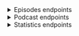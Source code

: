 <details><summary>Episodes endpoints</summary><blockquote>
   
<details><summary>Episodes by date (API key authentication requried)</summary><blockquote>

##### Request
> ```javascript
> https --follow --timeout 3600 GET 'api.govorenefekt.bg/v1/episodes/by-date/20220101' x-api-key:'dc4f3ce4-f0fa-45f7-bc83-bc16477bc6e6'
> ```

##### Response
> ``` javascript
>  {
>      "count": 4,
>      "items": [
>	  {
>	      "geid": 13804,
>	      "guid": "3e9624de-71c6-4b26-9508-eb7e39b17fd5",
>	      "podcast_id": 242,
>	      "podcast_name": "Изпразнен Град",
>	      "link": "https://anchor.fm/izpraznen-grad/episodes/51---e1ccoes",
>	      "audio": "https://anchor.fm/s/481e0940/podcast/play/45555612/https%3A%2F%2Fd3ctxlq1ktw2nl.cloudfront.net%2Fstaging%2F2022-0-1%2F3729b95a-37e0-765b-fe7b-14fb49a2c7b0.mp3",
>	      "image": "https://d3t3ozftmdmh3i.cloudfront.net/production/podcast_uploaded_nologo400/11999280/11999280-1610796346362-701de25c5ee78.jpg",
>	      "title": "Еп 51 - Дебел г*з",
>	      "description": "<p>&nbsp;</p>",
>	      "pubdate": "Sat, 01 Jan 2022 10:00:48 GMT",
>	      "duration": "1:00:18",
>	      "explicit": null,
>	      "length": "115801364",
>	      "author": "Izpraznen Grad",
>	      "episodeno": "51",
>	      "seasonno": "1",
>	      "uri": "https://api.govorenefekt.bg/v1/episodes/by-geid/13804",
>	      "player": "https://podcastalot.com/playb/13804"
>	  },
>	  {
>	      "geid": 13805,
>	      "guid": "e82077f5-811b-4ddf-b026-369ba9c64e05",
>	      "podcast_id": 44,
>	      "podcast_name": "Животът е Прекрасен с Милена Голева",
>	      "link": "https://anchor.fm/milenagoleva/episodes/ep-e1ccsmg",
>	      "audio": "https://anchor.fm/s/435825bc/podcast/play/45559952/https%3A%2F%2Fd3ctxlq1ktw2nl.cloudfront.net%2Fstaging%2F2022-0-1%2F240263630-44100-2-199644357c73c.m4a",
>	      "image": "https://d3t3ozftmdmh3i.cloudfront.net/production/podcast_uploaded_nologo400/11198503/11198503-1634300755727-9f452d4973205.jpg",
>	      "title": "❤️ Продуктивно ново начало! Нова Луна в Козирог!",
>	      "description": "<p>🙏 БлагоДаря за подкрепата, положителното отношение и заедността! ❤️ Медитация по Новолуние: https://milenagoleva.com/izlekuvay-svoya-zhivot-tehnika-za-privlichane-na-izobilie/💎 Колекция авторски водени медитации от Милена Голева: https://milenagoleva.com/product-category/vodenimeditacii/vodeni-meditacii-digitalni/❤️ Онлайн семинари с Милена Голева: https://milenagoleva.com/onlayn-seminar/❤️ Авторска програма Парите и науката за Вибрациите: https://milenagoleva.com/parite-i-naukata-za-vibratsiite/❤️ Онлайн йога студио с Милена Голева: https://milenagoleva.com/online-yoga-s-milena-goleva/❤️ Групата ни в Instagram: https://www.instagram.com/milenagoleva_official/❤️ Групата ни в You Tube: https://www.youtube.com/c/МиленаГолева❤️ Групата ни във Facebook: https://www.facebook.com/milenagolevaofficial❤️ Spotify: https://open.spotify.com/show/5s6NQbTpqesmw4op28Jl0d?si=wyTuwInYToCENNSY_0OCYA❤️ Apple Podcast: https://podcasts.apple.com/bg/podcast/%D0%B6%D0%B8%D0%B2%D0%BE%D1%82%D1%8A%D1%82-%D0%B5-%D0%BF%D1%80%D0%B5%D0%BA%D1%80%D0%B0%D1%81%D0%B5%D0%BD-%D1%81-%D0%BC%D0%B8%D0%BB%D0%B5%D0%BD%D0%B0-%D0%B3%D0%BE%D0%BB%D0%B5%D0%B2%D0%B0/id1543778811❤️ Google Podcast: https://podcasts.google.com/feed/aHR0cHM6Ly9hbmNob3IuZm0vcy80MzU4MjViYy9wb2RjYXN0L3Jzcw?sa=X&amp;ved=2ahUKEwjuy5vqnczzAhVkVeUKHdL6B14Q9sEGegQIARAC</p>",
>	      "pubdate": "Sat, 01 Jan 2022 14:24:46 GMT",
>	      "duration": "48:54",
>	      "explicit": null,
>	      "length": "47458541",
>	      "author": "Milena Goleva",
>	      "episodeno": "",
>	      "seasonno": "",
>	      "uri": "https://api.govorenefekt.bg/v1/episodes/by-geid/13805",
>	      "player": "https://podcastalot.com/playb/13805"
>	  },
>	  {
>	      "geid": 13807,
>	      "guid": "bb62c114-5cfd-448d-b0ba-b295dc8b858c",
>	      "podcast_id": 259,
>	      "podcast_name": "Три Мазета",
>	      "link": "https://anchor.fm/tri-mazeta/episodes/94-----award-show-2021-e1cae8k",
>	      "audio": "https://anchor.fm/s/17251c20/podcast/play/45479636/https%3A%2F%2Fd3ctxlq1ktw2nl.cloudfront.net%2Fstaging%2F2021-11-30%2F16b45038-b491-a584-4ea9-00e16eee4dff.mp3",
>	      "image": "https://d3t3ozftmdmh3i.cloudfront.net/production/podcast_uploaded_nologo400/3783080/3783080-1584914004462-f9d28fe188234.jpg",
>	      "title": "Епизод #94 - Три Мазета award show 2021",
>	      "description": "<p>Честита Нова Година на всички! И за да затоврим 2021 година си спретнахме леко импровизирани награди за най-лоши, най-добри и най-криндж филми, игри, сериали и прочие.</p>\n<p>Пишете ни на trimazeta@gmail.com и ни последвайте тук:</p>\n<p><a href=\"https://www.facebook.com/trimazeta\">facebook </a>- https://www.facebook.com/trimazeta</p>\n<p><a href=\"https://www.youtube.com/channel/UCXxbKGELoSYiCy_Q7ExDgXQ\">youtube</a> - https://www.youtube.com/channel/UCXxbKGELoSYiCy_Q7ExDgXQ</p>\n<p>Timestamps:</p>\n<p>00:00 Начало</p>\n<p>01:15 Писмо за тирове</p>\n<p>04:45 Писмо за spotify wrapped</p>\n<p>09:30 Писмо кореспонденция за NFT</p>\n<p>25:50 Започва класацията: Worst video game remaster</p>\n<p>30:20 Best &amp; Worst movie</p>\n<p>45:00 Best &amp; Worst TV show</p>\n<p>54:35 Worst comic book movie or TV show</p>\n<p>1:00:05 Най-лош акцент</p>\n<p>1:03:08 Най-голям криндж</p>\n<p>1:08:25 Най-лоша перука, коса или грим</p>\n<p>1:13:00 Worst sequel or franchise</p>\n<p>1:17:13 Most generic movie</p>\n<p>1:18:55 Best Fast &amp; Furious character</p>\n<p>1:19:50 Best anime</p>\n<p>1:23:15 Most &amp; Least anticipated movie or TV show</p>\n<p>1:27:50 Most anticipated game</p>\n<p>1:30:32 Най-атрактивни дестинация за 2021 година</p>\n<p>1:33:45 Спортно събитие на 2021</p>\n<p>1:37:50 Най-глупаво звучащо ИМЕ на Isekai Anime</p>\n<p>1:43:50 Best NFT</p>\n<p>1:46:23 Best Три Мазета episode</p>",
>	      "pubdate": "Sat, 01 Jan 2022 23:00:00 GMT",
>	      "duration": "1:51:26",
>	      "explicit": null,
>	      "length": "105538123",
>	      "author": "Три Мазета",
>	      "episodeno": "1",
>	      "seasonno": "4",
>	      "uri": "https://api.govorenefekt.bg/v1/episodes/by-geid/13807",
>	      "player": "https://podcastalot.com/playb/13807"
>	  },
>	  {
>	      "geid": 18618,
>	      "guid": "b32a123d-5bd4-49e0-8fcc-92e057ab06eb",
>	      "podcast_id": 527,
>	      "podcast_name": "Пътят на родителя",
>	      "link": "https://anchor.fm/maria-petrova7/episodes/ep-e1cakum",
>	      "audio": "https://anchor.fm/s/78ee69e8/podcast/play/45486486/https%3A%2F%2Fd3ctxlq1ktw2nl.cloudfront.net%2Fstaging%2F2021-11-30%2F8ece85a4-bd56-9e4d-e2f8-891582eb6d20.mp3",
>	      "image": "https://d3t3ozftmdmh3i.cloudfront.net/production/podcast_uploaded_episode/20188906/20188906-1641288230481-2aa452a0e9bf.jpg",
>	      "title": "Какво ни дава изграждането на рутина?",
>	      "description": "Аз съм израстнала със съставяне на график и следването му. И дори и сега обичам да планирам и да имам предсказуемост. Но не всички родители обичат повторението и понякога е трудно да създадат постоянен ритъм. В този епизод, отговарям на два въпроса: \"Какво ни дава рутината?\" и \"Защо е важна за децата?\" и се надявам, че това може да помогне да погледнете на рутината с други очи.\nМоже да споделяте вашите истории, предложения и обратна връзка в страницата в Instagram (parentpath) и Facebook (Пътят на родителя) или на имейл: kirchevamariya@gmail.com.",
>	      "pubdate": "Sat, 01 Jan 2022 19:37:41 GMT",
>	      "duration": "14:49",
>	      "explicit": null,
>	      "length": "12487740",
>	      "author": "Мария Петрова",
>	      "episodeno": "5",
>	      "seasonno": "1",
>	      "uri": "https://api.govorenefekt.bg/v1/episodes/by-geid/18618",
>	      "player": "https://podcastalot.com/playb/18618"
>	  }
>      ]
>  }
> ```
</details>

<details><summary>Episodes by geid (API key authentication requried)</summary><blockquote>

##### Request
> ```javascript
> https --follow --timeout 3600 GET 'api.govorenefekt.bg/v1/episodes/by-geid/512' x-api-key:'dc4f3ce4-f0fa-45f7-bc83-bc16477bc6e6'
> ```

##### Response
> ``` javascript
> {
>    "items": [
>        {
>            "podcast_name": "Сутрешно предаване за мениджъри с Пламен Петров",
>            "category": "Education,Business,Management,Business",
>            "geid": 512,
>            "guid": "http://rss.castbox.fm/everest/album-687807c0a0424b2a8592389a43bd74b9-cc0ac0d4a68b49bea640070ccb15fe86",
>            "podcast_id": 12,
>            "link": "http://rss.castbox.fm/everest/album-687807c0a0424b2a8592389a43bd74b9-cc0ac0d4a68b49bea640070ccb15fe86",
>            "audio": "https://s3.castbox.fm/c5/4a/73/4d193242539f53eb8c868713c6.mp3",
>            "image": "https://s3.castbox.fm/7f/f5/9c/634d254b0dac4d41712a10ba5d.jpg",
>            "title": "6 от 75 глава на Аудио #книгастудендушзамениджъри",
>            "description": "6 от 75 глава на Аудио #книгастудендушзамениджъри \n\n---\nКнига \"Студен душ за мениджъри\" - http://www.equinox-partners.bg/cold-shower-for-managers-book.html\n\nХаштаг на книгата в LinkedIn и другите социални мрежи: #книгастудендушзамениджъри\n\nЕднодневно обучение за мениджъри \"Мотивация и ефективна комуникация\" - http://www.equinox-partners.bg/effective-communication-and-motivation-for-managers.html\n\n3-месечни лидерски програми (само затворени по поръчка на една компания) - http://www.equinox-partners.bg/management-development-program.html",
>            "pubdate": "Sat, 27 Jul 2019 18:23:03 +0000",
>            "duration": "00:01:44",
>            "explicit": null,
>            "length": "1251056",
>            "author": "",
>            "episodeno": "",
>            "seasonno": "",
>            "player": "https://podcastalot.com/playb/512"
>        }
>    ]
> }
> ```
</details>

<details><summary>Random episode (No authentication required)</summary><blockquote>

##### Request
> ```javascript
> https --follow --timeout 3600 GET 'api.govorenefekt.bg/v1/episodes/random?max=3'
> ```

###### Response
> ``` javascript
> {
>     "count": 3,
>     "items": [
>         {
>             "podcast_name": "Уроци за успех - Капитал подкаст",
>             "category": "News & Politics",
>             "geid": 13004,
>             "guid": "https://www.capital.bg/podcast/uroci_za_uspeh/2021/12/10/4289285_goliamata_promiana_ne_e_edno_subitie/",
>             "podcast_id": 477,
>             "link": "https://www.capital.bg/podcast/uroci_za_uspeh/2021/12/10/4289285_goliamata_promiana_ne_e_edno_subitie/",
>             "audio": "https://feeds.soundcloud.com/stream/1170545785-capital-podcasts-golyamata-promyana-ne-e-edno-sbitie.mp3",
>             "image": "http://www.capital.bg/standalone/podcast/images/uu.jpg",
>             "title": "\"Голямата промяна не е едно събитие\"",
>             "description": "Старши вицепрезидентът в SAP Румяна Тренчева в подкаста &quot;Уроци за успех&quot;",
>             "pubdate": "Fri, 10 Dec 2021 00:00:00 +0200",
>             "duration": "00:25:42",
>             "explicit": "0",
>             "length": "",
>             "author": "338",
>             "episodeno": "",
>             "seasonno": "",
>             "player": "https://podcastalot.com/playb/13004"
>         },
>         {
>             "podcast_name": "Magi San & Dimikask PODCAST",
>             "category": "Comedy",
>             "geid": 1445,
>             "guid": "2f7776c4-9f50-2d1b-149b-9cc3f31531ef",
>             "podcast_id": 69,
>             "link": "https://anchor.fm/magdalena-aleksandrova/episodes/ep-e1do40",
>             "audio": "https://anchor.fm/s/3441b5c/podcast/play/499264/https%3A%2F%2Fd3ctxlq1ktw2nl.cloudfront.net%2Fstaging%2F2020-02-12%2F1b7a611048614d8560fcea0f5e3f96a2.m4a",
>             "image": "https://d3t3ozftmdmh3i.cloudfront.net/production/podcast_auto/447951/447951-1525372215295-26-FFFFFF.jpg",
>             "title": "Започваме ПОДКАСТ!",
>             "description": "Ние сме Маги и Дими - партньори в живота и в този нов подкаст! Може би ни познавате от YouTube и каналите Magi San & Dimikask. Тук обаче видеото ще остане на заден план, защото ще си говорим. За какво ли? Темите ще се въртят главно около взаимоотношенията в една двойка, домашната хармония, компромисите, отглеждането на КОТЕ и планирането на светло бъдеще. Както се казва - stay tuned! Това е само едно простичко 10-минутно хаотично подкастче като за старт. Предстоят доста по-дълги, тематични подкастове :)",
>             "pubdate": "Thu, 03 May 2018 18:29:37 GMT",
>             "duration": "10:52",
>             "explicit": null,
>             "length": "10550581",
>             "author": "Magi San",
>             "episodeno": "",
>             "seasonno": "",
>             "player": "https://podcastalot.com/playb/1445"
>         },
>         {
>             "podcast_name": "Жълто- Освежи Бизнеса Си",
>             "category": "Business,Marketing",
>             "geid": 15759,
>             "guid": "05c4fa5f-f769-4f6a-8bca-3354f36c1d6b",
>             "podcast_id": 324,
>             "link": "https://anchor.fm/zyltomarketing/episodes/ep-egjo0u",
>             "audio": "https://anchor.fm/s/2b563fbc/podcast/play/16424414/https%3A%2F%2Fd3ctxlq1ktw2nl.cloudfront.net%2Fproduction%2F2020-6-11%2F89340009-44100-2-4ecbb4650c6fa.mp3",
>             "image": "https://d3t3ozftmdmh3i.cloudfront.net/production/podcast_uploaded/7170727/7170727-1594482415712-566d474d07062.jpg",
>             "title": "Добре дошли!",
>             "description": "Какво ще намериш тук- накратко разказвам за този канал. Заповядай във Фейсбук Жълто-освежи бизнеса си и в Инстаграм @zyltomarketig",
>             "pubdate": "Sat, 11 Jul 2020 15:40:56 GMT",
>             "duration": "03:30",
>             "explicit": null,
>             "length": "3398230",
>             "author": "Жълто с Леда",
>             "episodeno": "1",
>             "seasonno": "",
>             "player": "https://podcastalot.com/playb/15759"
>         }
>     ]
> }
> ```
</details>

<details><summary>Recent episodes (No authenticaiton required)</summary><blockquote>

##### Request
> ```javascript
> https --follow --timeout 3600 GET 'api.govorenefekt.bg/v1/episodes/recent?max=3'
> ```

##### Response

> ``` javascript
> {
>     "count": 3,
>     "items": [
>         {
>             "podcast_name": "2&200 podcast",
>             "category": "Health & Fitness",
>             "geid": 20348,
>             "guid": "54d580b1-7eda-4d55-8772-6cfc07679b2f",
>             "podcast_id": 105,
>             "link": "https://anchor.fm/2200-podcast/episodes/2200podcast--------166-e1iq914",
>             "audio": "https://anchor.fm/s/8b95534/podcast/play/52290020/https%3A%2F%2Fd3ctxlq1ktw2nl.cloudfront.net%2Fstaging%2F2022-4-20%2F97b0b65c-f691-c094-716d-9a5bca50d839.mp3",
>             "image": "https://d3t3ozftmdmh3i.cloudfront.net/production/podcast_uploaded_episode400/1363637/1363637-1653048260331-5070efdeda8cd.jpg",
>             "title": "2&200podcast: Бохемска София с Виктор Топалов (еп. 166)",
>             "description": "<p>Подкрепете подкаста: <a href=\"https://www.patreon.com/2n200podcast\">https://www.patreon.com/2n200podcast</a> &nbsp;&nbsp;</p>\n<p>Виктор Топалов е създател на платформата Бохемска София. Чрез нея, той ни запознава с културните традиции, общество и архитектура на град София преди Втората Световна война.&nbsp;</p>\n<p>Страница: <a href=\"https://anchor.fm/s/8b95534/podcast/rss\">https://bg-bg.facebook.com/bohemskasofia</a></p>\n<p>Подкаст : <a href=\"https://anchor.fm/s/8b95534/podcast/rss\" target=\"_blank\">https://anchor.fm/bohemskasofia/episodes/ep-e1hodr5</a></p>\n<p>SMSBump е платформа за SMS маркетинг в онлайн търговията с повече от 96,000 клиенти в цял свят. Част е от американската SaaS компания Yotpo, с офиси в 5 държави - САЩ, България, Израел, Великобритания и Австралия. Компанията има амбициозната цел да създаде най-голямата единна маркетингова платформа за онлайн магазини. Ако искате да бъдете един от 50+ човека, променящи бъдещето на електронната търговия, разгледайте актуалните <strong>позиции в SMSBump тук: </strong><a href=\"https://bit.ly/3uMla7f\"><u><strong>https://bit.ly/3uMla7f</strong></u></a></p>\n<p><br /></p>\n<p>Storytel е абонаментна стрийминг услуга за аудио и електронни книги с &nbsp;присъствие на 25 пазара по света. Storytel e в България от началото на &nbsp;2019г., а потребителите у нас вече имат достъп до каталог от над 3000 &nbsp;заглавия на български език и повече от 350 000 - на английски. Всеки нов &nbsp;потребител на услугата може да тества приложението напълно безплатно в &nbsp;рамките на 14 дни, като в този период има неограничен достъп до цялото &nbsp;съдържание в платформата</p>\n<p>🎧📚 Вземи удължен 30-дневен пробен период в Storytel от тук: <a href=\"https://www.storytel.bg/2&amp;200podcast\">www.storytel.bg/2&amp;200podcast</a></p>\n<p>Последвайте ни:</p>\n<p><a href=\"https://www.facebook.com/2n200podcast/\">https://www.facebook.com/2n200podcast/</a></p>\n<p><a href=\"https://www.instagram.com/2n200podcast/\">https://www.instagram.com/2n200podcast/</a></p>\n<p><a href=\"https://www.instagram.com/a.t.i.l.a_official/\">https://www.instagram.com/a.t.i.l.a_official/</a></p>\n<p><a href=\"https://www.instagram.com/tsvetomir.tsanov/\">https://www.instagram.com/tsvetomir.tsanov</a></p>",
>             "pubdate": "Sun, 22 May 2022 07:30:22 GMT",
>             "duration": "2:07:03",
>             "explicit": null,
>             "length": "182982458",
>             "author": "2&200 podcast",
>             "episodeno": "166",
>             "seasonno": "1",
>             "player": "https://podcastalot.com/playb/20348",
>             "uri": "https://api.govorenefekt.bg/v1/episodes/by-geid/20348"
>         },
>         {
>             "podcast_name": "Животът е Прекрасен с Милена Голева",
>             "category": "Education,Self-Improvement",
>             "geid": 20347,
>             "guid": "134f33fb-2f6c-429c-a64f-a0fcc108e4bb",
>             "podcast_id": 44,
>             "link": "https://anchor.fm/milenagoleva/episodes/--e1irhvv",
>             "audio": "https://anchor.fm/s/435825bc/podcast/play/52331967/https%3A%2F%2Fd3ctxlq1ktw2nl.cloudfront.net%2Fstaging%2F2022-4-21%2F266948863-44100-2-0a2ce3af5b115.m4a",
>             "image": "https://d3t3ozftmdmh3i.cloudfront.net/production/podcast_uploaded_nologo400/11198503/11198503-1634300755727-9f452d4973205.jpg",
>             "title": "❤️ Скъпоценна техника-изречение как да се справиш с онези \"доброжелателни\" хора...",
>             "description": "<p>❤️ В тази наша медена среща ще ти помогна със скъпоценна техника-изречение как да се справиш с онези \"доброжелателни\" хора, които по-добре от теб \"знаят\" кое е добро за теб. Често в живота ставаме част от такива взаимоотношения: - Аз ще ти кажа какво искаш ти.. Тази техника ще ти помогне да оставаш спокоен и в същото време да пазиш своите лични граници.&nbsp;</p>\n<p>💎 Тази техника ще ти е полезна и в живота и в социалните мрежи!</p>\n<p>❤️ Срещата ни ще е много Полезна, Приятна и Практична както винаги! Трите П!</p>\n<p>❤️ Обичам ни безкрайно!</p>\n<p>🤍 Милена Голева</p>\n<p>🙏 БлагоДаря за подкрепата, положителното отношение и заедността!</p>\n<p>А това са линкове, които ще ти бъдат полезни:</p>\n<p>💎 Колекция авторски водени медитации от Милена Голева: https://milenagoleva.com/kolekciya-meditacii/</p>\n<p>❤️ Онлайн семинар с Милена Голева: https://milenagoleva.com/onlayn-seminar/</p>\n<p>❤️ Онлайн йога студио с Милена Голева: https://milenagoleva.com/online-yoga-s-milena-goleva/</p>\n<p>❤️ Авторски онлайн програми: https://milenagoleva.com/onlayn-video-kursove/</p>\n<p>❤️ Групата ни в Instagram: https://www.instagram.com/milenagoleva_official/</p>\n<p>❤️ Групата ни в You Tube: https://www.youtube.com/c/МиленаГолева</p>\n<p>❤️ Групата ни във Facebook: https://www.facebook.com/milenagolevaofficial</p>\n<p>❤️ Spotify: https://open.spotify.com/show/5s6NQbTpqesmw4op28Jl0d?si=wyTuwInYToCENNSY_0OCYA</p>\n<p>❤️ Apple Podcast: https://podcasts.apple.com/bg/podcast/%D0%B6%D0%B8%D0%B2%D0%BE%D1%82%D1%8A%D1%82-%D0%B5-%D0%BF%D1%80%D0%B5%D0%BA%D1%80%D0%B0%D1%81%D0%B5%D0%BD-%D1%81-%D0%BC%D0%B8%D0%BB%D0%B5%D0%BD%D0%B0-%D0%B3%D0%BE%D0%BB%D0%B5%D0%B2%D0%B0/id1543778811</p>\n<p>❤️ Google Podcast: https://podcasts.google.com/feed/aHR0cHM6Ly9hbmNob3IuZm0vcy80MzU4MjViYy9wb2RjYXN0L3Jzcw?sa=X&amp;ved=2ahUKEwjuy5vqnczzAhVkVeUKHdL6B14Q9sEGegQIARAC</p>",
>             "pubdate": "Sun, 22 May 2022 06:48:19 GMT",
>             "duration": "19:02",
>             "explicit": null,
>             "length": "18477286",
>             "author": "Milena Goleva",
>             "episodeno": "",
>             "seasonno": "",
>             "player": "https://podcastalot.com/playb/20347",
>             "uri": "https://api.govorenefekt.bg/v1/episodes/by-geid/20347"
>         },
>         {
>             "podcast_name": "Simple Bulgarian",
>             "category": "Education,Language Learning",
>             "geid": 20346,
>             "guid": "82f76135-2f6c-4344-8b8c-5e4b7d009a96",
>             "podcast_id": 255,
>             "link": "https://anchor.fm/simplebulgarian/episodes/191-Simple-Bulgarian---e1hskes",
>             "audio": "https://anchor.fm/s/36c85bf0/podcast/play/51318684/https%3A%2F%2Fd3ctxlq1ktw2nl.cloudfront.net%2Fstaging%2F2022-3-30%2F4773d16e-5d0e-cdb9-566c-0e2a297d627e.mp3",
>             "image": "https://d3t3ozftmdmh3i.cloudfront.net/production/podcast_uploaded_nologo400/9091004/9091004-1601436989601-63a85103534ea.jpg",
>             "title": "191 Simple Bulgarian - От игла до конец",
>             "description": "<p><strong>- Епизод #191: От игла до конец</strong></p>\n<p><strong>- Разговорни изрази:</strong></p>\n<ul>\n <li><strong>От игла до конец - От начало до край</strong></li>\n <li><strong>Игла в копа сено - Да търсиш нещо съвсем дребно, трудно откриваемо</strong></li>\n  <li><strong>Игла да хвърлиш, няма къде да падне - За място, препълнено с хора</strong></li>\n  <li><strong>На върха на иглата - Много дребно нещо</strong></li>\n  <li><strong>На конец остана - Без малко</strong></li>\n  <li><strong>Изпипано по конец - Много добре свършена работа</strong></li>\n  <li><strong>Като под конец - Направено прецизно и внимателно</strong></li>\n  <li><strong>Съшит с бял конец - Плитка лъжа или неправдоподобна история</strong></li>\n</ul>\n<p><strong>&lt;a href=\"https://www.patreon.com/simplebulgarian\" rel=\"ugc noopener noreferrer\" target=\"_blank\"&gt; - Всички епизоди + бонус епизоди + текстове към епизодите: тук &lt;/a&gt;</strong></p>",
>             "pubdate": "Sun, 22 May 2022 05:00:23 GMT",
>             "duration": "05:25",
>             "explicit": null,
>             "length": "5531495",
>             "author": "Simple Bulgarian",
>             "episodeno": "",
>             "seasonno": "",
>             "player": "https://podcastalot.com/playb/20346",
>             "uri": "https://api.govorenefekt.bg/v1/episodes/by-geid/20346"
>         }
>     ]
> }
> ```
</details>
</details>

<details><summary>Podcast endpoints</summary><blockquote>

<details><summary>Podcast by podcast_id (API key authentication requried)</summary><blockquote>

##### Request
> ```javascript
> https --follow --timeout 3600 GET 'api.govorenefekt.bg/v1/podcasts/376' x-api-key:'dc4f3ce4-f0fa-45f7-bc83-bc16477bc6e6'
> ```

##### Response
> ``` javascript
> {
>     "items": [
>         {
>             "podcast_id": 376,
>             "title": "Радиоточка 2 с Васи Гошева",
>             "category": "Society & Culture",
>             "description": "Подкастът на Точка 2 за:\n\n● интересно и полезно съдържание от soft skills света за IT хора\n● всичко, което \"готвим\" в кухнята на Точка 2\n● забавните неща от живота, поднесени с щипка хумор",
>             "website": "https://soundcloud.com/radiotochka2",
>             "rssfeed": "https://feeds.soundcloud.com/users/soundcloud:users:841029304/sounds.rss",
>             "uri": "https://api.govorenefekt.bg/v1/podcasts/376/episodes",
>             "cover": "https://podcastalot.com/covers/376.jpg",
>             "first_release": "2020-06-19",
>             "last_release": "2022-05-18",
>             "episodes_count": 78
>         }
>     ]
> }
> ```
</details>

<details><summary>Podcast episodes (API key authentication requried)</summary><blockquote>

##### Request
> ```javascript
> https --follow --timeout 3600 GET 'api.govorenefekt.bg/v1/podcasts/5/episodes' x-api-key:'dc4f3ce4-f0fa-45f7-bc83-bc16477bc6e6'
> ```

##### Response
> ``` javascript
> {
>     "count": 3,
>     "items": [
>         {
>             "geid": 16,
>             "guid": "52fdff60-2669-47b2-b9d8-7a332f65e21c",
>             "podcast_id": 5,
>             "link": "https://anchor.fm/business-club-media/episodes/GDPR-ea6n32",
>             "audio": "https://anchor.fm/s/116cdf98/podcast/play/9706018/https%3A%2F%2Fd3ctxlq1ktw2nl.cloudfront.net%2Fstaging%2F2020-03-10%2F6797664f786b2e28069947b4cd3d579c.m4a",
>             "image": "https://d3t3ozftmdmh3i.cloudfront.net/production/podcast_uploaded_nologo/2823478/2823478-1576501360736-5ec7a052d973e.jpg",
>             "title": "GDPR и регулациите за защита на личните данни в малкия и среден бизнес",
>             "description": "При нарушаване на регламента, надзорният орган може да наложи имуществена санкция, която би могла да достигне размер до 20 мил. евро или до 4% от общия годишен оборот на дружеството за предходната финансова година - която от двете суми е по-висока.",
>             "pubdate": "Wed, 15 Jan 2020 15:29:42 GMT",
>             "duration": "04:17",
>             "explicit": null,
>             "length": "4231371",
>             "author": "Business Club",
>             "episodeno": "",
>             "seasonno": "",
>             "uri": "https://api.govorenefekt.bg/v1/episodes/by-geid/16",
>             "player": "https://podcastalot.com/playb/16"
>         },
>         {
>             "geid": 17,
>             "guid": "86c0e021-3814-84d0-a293-5716c733eed5",
>             "podcast_id": 5,
>             "link": "https://anchor.fm/business-club-media/episodes/ep-e9i52h",
>             "audio": "https://anchor.fm/s/116cdf98/podcast/play/9032209/https%3A%2F%2Fd3ctxlq1ktw2nl.cloudfront.net%2Fstaging%2F2020-03-04%2F8995bfeac3514140583cadadbf47e485.m4a",
>             "image": "https://d3t3ozftmdmh3i.cloudfront.net/production/podcast_uploaded_nologo/2823478/2823478-1576501360736-5ec7a052d973e.jpg",
>             "title": "Зимният сезон в туристическия бизнес",
>             "description": "Готова ли е България за новия зимен сезон и къде се очаква спад в туристическия поток?",
>             "pubdate": "Wed, 18 Dec 2019 13:11:51 GMT",
>             "duration": "04:45",
>             "explicit": null,
>             "length": "4625397",
>             "author": "Business Club",
>             "episodeno": "",
>             "seasonno": "",
>             "uri": "https://api.govorenefekt.bg/v1/episodes/by-geid/17",
>             "player": "https://podcastalot.com/playb/17"
>         },
>         {
>             "geid": 18,
>             "guid": "1e73d282-5900-ac41-602f-005e3229bb13",
>             "podcast_id": 5,
>             "link": "https://anchor.fm/business-club-media/episodes/The-ClubCast-e9h6dd",
>             "audio": "https://anchor.fm/s/116cdf98/podcast/play/9000813/https%3A%2F%2Fd3ctxlq1ktw2nl.cloudfront.net%2Fstaging%2F2020-03-04%2F1836a63d1e7b42c9f79d17764ab7a665.m4a",
>             "image": "https://d3t3ozftmdmh3i.cloudfront.net/production/podcast_uploaded_nologo/2823478/2823478-1576501360736-5ec7a052d973e.jpg",
>             "title": "Добре дошли в The ClubCast!",
>             "description": "Чуйте началото на нашия официален подкаст. Защото качествената информация е в основата на успешния бизнес.",
>             "pubdate": "Mon, 16 Dec 2019 12:35:25 GMT",
>             "duration": "02:37",
>             "explicit": null,
>             "length": "2549829",
>             "author": "Business Club",
>             "episodeno": "",
>             "seasonno": "",
>             "uri": "https://api.govorenefekt.bg/v1/episodes/by-geid/18",
>             "player": "https://podcastalot.com/playb/18"
>         }
>     ]
> }
> ```
</details>
</details>

<details><summary>Statistics endpoints</summary><blockquote>

<details><summary>All stats (No authentication requried)</summary><blockquote>

##### Request
> ```javascript
> https --follow --timeout 3600 GET 'api.govorenefekt.bg/v1/stats'
> ```

##### Response
> ``` javascript
> {
>     "as-of": "2022-05-22 15:47:11.247759+03:00",
>     "stats": {
>         "feedCountTotal": 496,
>         "episodeCountTotal": 20017,
>         "NewEpisodes3days": 41,
>         "NewEpisodes10days": 176,
>         "NewEpisodes30days": 497,
>         "NewEpisodes90days": 1773
>     }
> }
> ```
</details>

<details><summary>Count of episodes (No authentication requried)</summary><blockquote>

##### Request
> ``` javascript
> https --follow --timeout 3600 GET 'api.govorenefekt.bg/v1/episodes'
> ```

##### Response
> ``` javascript
> {
>     "as-of": "2022-05-22 15:49:43.701675+03:00",
>     "stats": {
>         "episodesCountTotal": 20017
>     }
> }
> ```
</details>

<details><summary>Count of podcasts (No authentication requried)</summary><blcokquote>

##### Request
> ``` javascript
> https --follow --timeout 3600 GET 'api.govorenefekt.bg/v1/podcasts'
> ```

##### Response
> ``` javascript
> {
>     "as-of": "2022-05-22 15:53:19.596141+03:00",
>     "stats": {
>         "feedCountTotal": 496
>     }
> }
> ```
</details>

<details><summary>Category stats (API key authentication requried)</summary><blcokquote>

##### Request
> ``` javascript
> http --follow --timeout 3600 GET 'https://api.govorenefekt.bg/v1/category' x-api-key:'dc4f3ce4-f0fa-45f7-bc83-bc16477bc6e6'
> ```

##### Response
> ``` javascript
{
>     "as-of": "2022-05-29 14:52:12.759353+03:00",
>     "stats": [
>         {
>             "category": "Alternative Health",
>             "count": 1
>         },
>         {
>             "category": "Arts",
>             "count": 53
>         },
>         {
>             "category": "Aviation",
>             "count": 1
>         },
>         {
>             "category": "Books",
>             "count": 16
>         },
>         {
>             "category": "Business",
>             "count": 82
>         }
>     ]
> }
> ```
</details>

</details>
